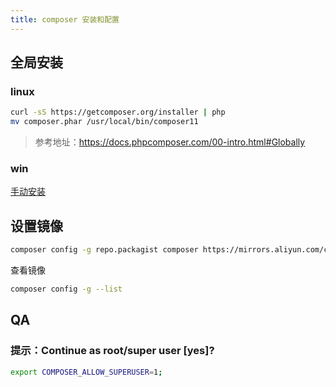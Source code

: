```yaml
---
title: composer 安装和配置
---
```


## 全局安装

### linux

```bash
curl -sS https://getcomposer.org/installer | php
mv composer.phar /usr/local/bin/composer11
```

> 参考地址：https://docs.phpcomposer.com/00-intro.html#Globally

### win

[手动安装](https://docs.phpcomposer.com/00-intro.html#Using-the-Installer)

## 设置镜像

```bash
composer config -g repo.packagist composer https://mirrors.aliyun.com/composer/
```

查看镜像

```bash
composer config -g --list
```

## QA

### 提示：Continue as root/super user [yes]?

```bash
export COMPOSER_ALLOW_SUPERUSER=1;
```